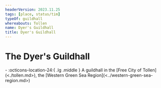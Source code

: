 ```yaml
---
headerVersion: 2023.11.25
tags: [place, status/tim]
typeOf: guildhall
whereabouts: Tollen
name: Dyer's Guildhall
title: Dyer's Guildhall
---
```

# The Dyer's Guildhall
<div class="grid cards ext-narrow-margin ext-one-column" markdown>
-    :octicons-location-24:{ .lg .middle } A guildhall in the [Free City of Tollen](<./tollen.md>), the [Western Green Sea Region](<../western-green-sea-region.md>)  
</div>


